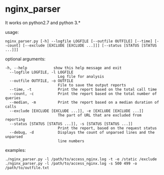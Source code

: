 # nginx_parser
It works on python2.7 and python 3.*

usage: 

    nginx_parser.py [-h] --logfile LOGFILE [--outfile OUTFILE] [--time] [--count] [--exclude [EXCLUDE [EXCLUDE ...]]] [--status [STATUS [STATUS ...]]]

optional arguments:

    -h, --help            show this help message and exit
      --logfile LOGFILE, -l LOGFILE
                            Log file for analysis
      --outfile OUTFILE, -o OUTFILE
                            File to save the output reports
      --time, -t            Print the report based on the total call time
      --count, -c           Print the report based on the total number of queries
      --median, -m          Print the report based on a median duration of calls
      --exclude [EXCLUDE [EXCLUDE ...]], -e [EXCLUDE [EXCLUDE ...]]
                            The part of URL that are excluded from reporting
      --status [STATUS [STATUS ...]], -s [STATUS [STATUS ...]]
                            Print the report, based on the request status
      --debug, -d           Displays the count of unparsed lines and the unparsed
                            line numbers
              
   examples:

    ./nginx_parser.py -l /path/to/access_nginx.log -t -e /static /exclude
    ./nginx_parser.py -l /path/to/access_nginx.log -s 500 499 -o /path/to/outfile.txt

